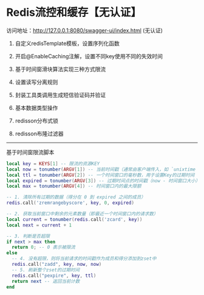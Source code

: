 # Redis流控和缓存【无认证】

访问地址：http://127.0.0.1:8080/swagger-ui/index.html (无认证)

1. 自定义redisTemplate模板，设置序列化函数

2. 开启@EnableCaching注解，设置不同key使用不同的失效时间

3. 基于时间窗滑块算法实现三种方式限流

4. 设置读写分离规则

5. 封装工具类调用生成短信验证码并验证

6. 基本数据类型操作

7. redisson分布式锁

8. redisson布隆过滤器

---


基于时间窗限流脚本

```lua
local key = KEYS[1] -- 限流的资源KEY
local now = tonumber(ARGV[1]) -- 当前时间戳（通常由客户端传入，如 `unixtime * 1000`）
local ttl = tonumber(ARGV[2]) -- 一个时间窗口的毫秒数，用于设置Key的过期时间
local expired = tonumber(ARGV[3]) -- 过期时间点的时间戳（now - 时间窗口大小）
local max = tonumber(ARGV[4]) -- 时间窗口内的最大限额

-- 1. 清除所有过期的数据（得分在 0 到 expired 之间的成员）
redis.call('zremrangebyscore', key, 0, expired)

-- 2. 获取当前窗口中剩余的元素数量（即最近一个时间窗口内的请求数）
local current = tonumber(redis.call('zcard', key))
local next = current + 1

-- 3. 判断是否超限
if next > max then
  return 0; -- 0 表示被限流
else
  -- 4. 没有超限，则将当前请求的时间戳作为成员和得分添加到zset中
  redis.call("zadd", key, now, now)
  -- 5. 刷新整个zset的过期时间
  redis.call("pexpire", key, ttl)
  return next -- 返回当前计数
end
```